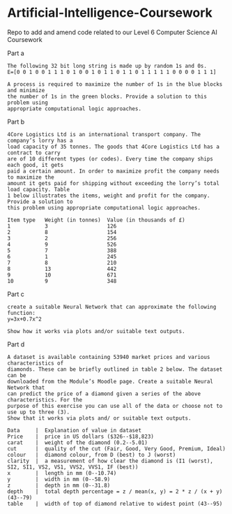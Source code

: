 # Artificial-Intelligence-Coursework

Repo to add and amend code related to our Level 6 Computer Science AI Coursework

Part a

    The following 32 bit long string is made up by random 1s and 0s.
    E=[0 0 1 0 0 1 1 1 0 1 0 0 1 0 1 1 0 1 1 0 1 1 1 1 1 0 0 0 0 1 1 1]

    A process is required to maximize the number of 1s in the blue blocks and minimize
    the number of 1s in the green blocks. Provide a solution to this problem using
    appropriate computational logic approaches.

Part b

    4Core Logistics Ltd is an international transport company. The company’s lorry has a
    load capacity of 35 tonnes. The goods that 4Core Logistics Ltd has a contract to carry
    are of 10 different types (or codes). Every time the company ships each good, it gets
    paid a certain amount. In order to maximize profit the company needs to maximize the
    amount it gets paid for shipping without exceeding the lorry’s total load capacity. Table
    1 below illustrates the items, weight and profit for the company. Provide a solution to
    this problem using appropriate computational logic approaches.

    Item type   Weight (in tonnes)  Value (in thousands of £)
    1           3                   126
    2           8                   154
    3           2                   256
    4           9                   526
    5           7                   388
    6           1                   245
    7           8                   210
    8           13                  442
    9           10                  671
    10          9                   348

Part c

    create a suitable Neural Network that can approximate the following function:
    y=3x+0.7x^2

    Show how it works via plots and/or suitable text outputs.

Part d

    A dataset is available containing 53940 market prices and various characteristics of
    diamonds. These can be briefly outlined in table 2 below. The dataset can be
    downloaded from the Module’s Moodle page. Create a suitable Neural Network that
    can predict the price of a diamond given a series of the above characteristics. For the
    purpose of this exercise you can use all of the data or choose not to use up to three (3).
    Show that it works via plots and/ or suitable text outputs.

    Data     |  Explanation of value in dataset
    Price    |  price in US dollars ($326--$18,823)
    carat    |  weight of the diamond (0.2--5.01)
    cut      |  quality of the cut (Fair, Good, Very Good, Premium, Ideal)
    colour   |  diamond colour, from D (best) to J (worst)
    clarity  |  a measurement of how clear the diamond is (I1 (worst), SI2, SI1, VS2, VS1, VVS2, VVS1, IF (best))
    x        |  length in mm (0--10.74)
    y        |  width in mm (0--58.9)
    z        |  depth in mm (0--31.8)
    depth    |  total depth percentage = z / mean(x, y) = 2 * z / (x + y) (43--79)
    table    |  width of top of diamond relative to widest point (43--95)
